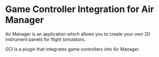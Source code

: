 # Game Controller Integration for Air Manager
Air Manager is an application which allows you to create your own 2D instrument panels for flight simulators.

GCI is a plugin that integrates game controllers into Air Manager.

